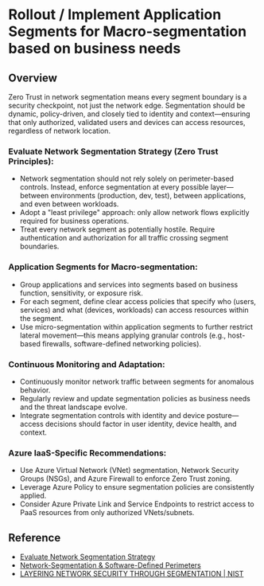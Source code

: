 ﻿# Rollout / Implement Application Segments for Macro-segmentation based on business needs
 
## Overview

Zero Trust in network segmentation means every segment boundary is a security checkpoint, not just the network edge. Segmentation should be dynamic, policy-driven, and closely tied to identity and context—ensuring that only authorized, validated users and devices can access resources, regardless of network location.

### Evaluate Network Segmentation Strategy (Zero Trust Principles):
- Network segmentation should not rely solely on perimeter-based controls. Instead, enforce segmentation at every possible layer—between environments (production, dev, test), between applications, and even between workloads.
- Adopt a "least privilege" approach: only allow network flows explicitly required for business operations.
- Treat every network segment as potentially hostile. Require authentication and authorization for all traffic crossing segment boundaries.

### Application Segments for Macro-segmentation:
- Group applications and services into segments based on business function, sensitivity, or exposure risk.
- For each segment, define clear access policies that specify who (users, services) and what (devices, workloads) can access resources within the segment.
- Use micro-segmentation within application segments to further restrict lateral movement—this means applying granular controls (e.g., host-based firewalls, software-defined networking policies).

### Continuous Monitoring and Adaptation:
- Continuously monitor network traffic between segments for anomalous behavior.
- Regularly review and update segmentation policies as business needs and the threat landscape evolve.
- Integrate segmentation controls with identity and device posture—access decisions should factor in user identity, device health, and context.

### Azure IaaS-Specific Recommendations:
- Use Azure Virtual Network (VNet) segmentation, Network Security Groups (NSGs), and Azure Firewall to enforce Zero Trust zoning.
- Leverage Azure Policy to ensure segmentation policies are consistently applied.
- Consider Azure Private Link and Service Endpoints to restrict access to PaaS resources from only authorized VNets/subnets.


## Reference

- [Evaluate Network Segmentation Strategy](https://github.com/zerotrustassessment/blob/main/src/react/docs/workshop-guidance/network/NET_062.md)
- [Network-Segmentation & Software-Defined Perimeters](https://learn.microsoft.com/en-us/security/zero-trust/deploy/networks#1-network-segmentation--software-defined-perimeters)
- [LAYERING NETWORK SECURITY THROUGH SEGMENTATION | NIST](https://www.cisa.gov/sites/default/files/publications/layering-network-security-segmentation_infographic_508_0.pdf)
